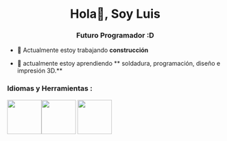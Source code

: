 <div class="header" alig="center">
<ing src="https://i0.wp.com/images.onwardstate.com/uploads/2015/05/oie_14175751vZSQRLEn.gif?fit=650%2C408&ssl=1" width="80">
<h1 align="center">Hola👋, Soy Luis</h1>
<h3 align="center">Futuro Programador :D</h3>

- 🔭 Actualmente estoy trabajando **construcción**

- 🌱 actualmente estoy aprendiendo ** soldadura, programación, diseño e impresión 3D.**


<h3 align="left">Idiomas y Herramientas :</h3>
<img src="https://cdn.icon-icons.com/icons2/2415/PNG/512/mysql_original_wordmark_logo_icon_146417.png" width="80"><img src="https://cdn.icon-icons.com/icons2/1243/PNG/512/adobephotoshopicon_84144.png" width="80">
<img src="https://cdn.icon-icons.com/icons2/2248/PNG/512/unity_icon_136074.png" width="80">
